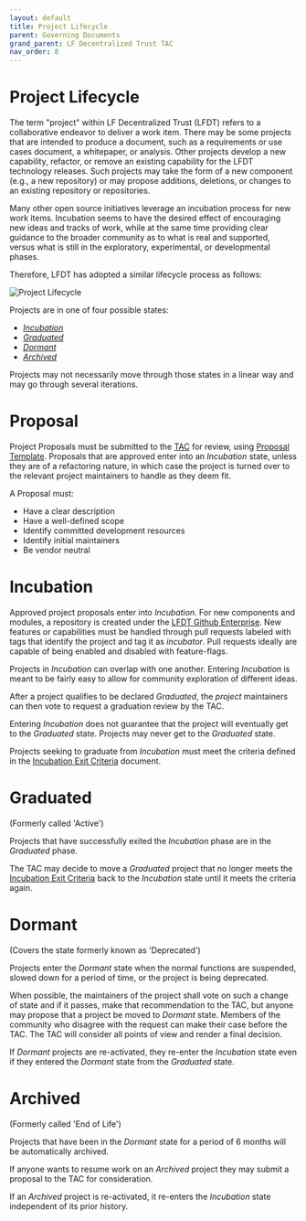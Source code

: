```yaml
---
layout: default
title: Project Lifecycle
parent: Governing Documents
grand_parent: LF Decentralized Trust TAC
nav_order: 8
---
```


[//]: # 'SPDX-License-Identifier: CC-BY-4.0'

# Project Lifecycle

The term "project" within LF Decentralized Trust (LFDT) refers to a
collaborative endeavor to deliver a work item.
There may be some projects that are intended to produce a document, such
as a requirements or use cases document, a whitepaper, or analysis.
Other projects develop a new capability, refactor, or remove an
existing capability for the LFDT technology releases. Such
projects may take the form of a new component (e.g., a new repository) or
may propose additions, deletions, or changes to an existing
repository or repositories.

Many other open source initiatives leverage an incubation process for
new work items. Incubation seems to have the desired effect of encouraging
new ideas and tracks of work, while at the same time providing clear
guidance to the broader community as to what is real and supported,
versus what is still in the exploratory, experimental, or developmental
phases.

Therefore, LFDT has adopted a similar lifecycle process as
follows:

![Project Lifecycle](https://kroki.io/graphviz/svg/eNp9jt0KAiEQhe97inmADeq22CAIomdY9sLVaZVMxbQfonfPXTJSq7mbOed8ZwCY6C0xHKTYI71RiXCfQBilGUJz4sRg3elrOx53ivqOOKEVNFRLbWvjrZHYLnN5uoKtJcwThyz1VnBB0XNXz7-mNtoeiXI_MrNXpmB30mOhBVz58eD8wytfSALx6cJD6CGVFpj3Z50REVxrS7k4IxvvcYns3iKqNpFydtjf9Ao-Y0PV4wm6Ap9q)

<!-- diagram source; if you need to update diagram, go to https://kroki.io/#try, choose graphviz, update the diagram, and copy the result of the GET command above.
  digraph lifecycle {
    node [shape=box]
    Incubation [color=purple];
    Incubation -> Graduated [color=purple, weight=1];
    Incubation -> Dormant [color=purple, weight=0];
    Graduated [color=blue];
    Graduated -> Incubation [color=blue, weight=0];
    Graduated -> Dormant [color=blue, weight=1];
    Dormant [color=black];
    Dormant:e -> Incubation [weight=0];
    Dormant -> Archived
    Archived [color=green]
    Archived:e -> Incubation:e [weight=0, color=green];
--> 

Projects are in one of four possible states:

- [_Incubation_](#incubation)
- [_Graduated_](#graduated)
- [_Dormant_](#dormant)
- [_Archived_](#archived)

Projects may not necessarily move through those states in a linear way
and may go through several iterations.

# Proposal

Project Proposals must be submitted to the [TAC] for review, using [Proposal Template].
Proposals that are approved enter into an _Incubation_ state, unless
they are of a refactoring nature, in which case the project is turned over
to the relevant project maintainers to handle as they deem fit.

A Proposal must:

- Have a clear description
- Have a well-defined scope
- Identify committed development resources
- Identify initial maintainers
- Be vendor neutral

# Incubation

Approved project proposals enter into _Incubation_. For new
components and modules, a repository is created under the
[LFDT Github Enterprise](https://github.com/enterprises/lf-decentralized-trust).
New features or capabilities must be handled through pull requests labeled
with tags that identify the project and tag it as
_incubator_. Pull requests ideally are capable of being enabled and disabled with feature-flags.

Projects in _Incubation_ can overlap with one another.
Entering _Incubation_ is meant to be fairly easy to allow for
community exploration of different ideas.

After a project qualifies to be declared _Graduated_, the
_project_ maintainers can then vote to request a graduation
review by the TAC.

Entering _Incubation_ does not guarantee that the project will
eventually get to the _Graduated_ state. Projects may never get
to the _Graduated_ state.

Projects seeking to graduate from _Incubation_ must meet
the criteria defined in the
[Incubation Exit Criteria](./project-incubation-exit.md) document.

# Graduated

(Formerly called 'Active') <a id="active"></a>

Projects that have successfully exited the _Incubation_ phase
are in the _Graduated_ phase.

The TAC may decide to move a _Graduated_ project that no longer meets
the [Incubation Exit Criteria](./project-incubation-exit.md) back to
the _Incubation_ state until it meets the criteria again.

# Dormant

(Covers the state formerly known as 'Deprecated') <a id="deprecated"></a>

Projects enter the _Dormant_ state when the normal functions are
suspended, slowed down for a period of time, or the project is being
deprecated.

When possible, the maintainers of the project shall vote on such a change
of state and if it passes, make that recommendation to the TAC, but
anyone may propose that a project be moved to _Dormant_ state. Members
of the community who disagree with the request can make their case
before the TAC. The TAC will consider all points of view and render a
final decision.

If _Dormant_ projects are re-activated, they re-enter the _Incubation_
state even if they entered the _Dormant_ state from the _Graduated_ state.

# Archived

(Formerly called 'End of Life')<a id="end-of-life"></a>

Projects that have been in the _Dormant_ state for a period of 6 months
will be automatically archived.

If anyone wants to resume work on an _Archived_ project they may
submit a proposal to the TAC for consideration.

If an _Archived_ project is re-activated, it re-enters the _Incubation_
state independent of its prior history.

[TAC]: https://www.lfdecentralizedtrust.org/staff?department=technical_oversight_committee
[Proposal Template]: https://lf-decentralized-trust.github.io/project-proposals